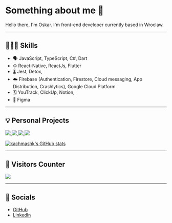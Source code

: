 # Something about me 👋

Hello there, I'm Oskar. I'm front-end developer currently based in Wroclaw.

---

## 👨🏻‍💻 Skills

- 🗣 JavaScript, TypeScript, C#, Dart
- ⚙️ React-Native, ReactJs, Flutter
- 🌡 Jest, Detox,
- ☁️ Firebase (Authentication, Firestore, Cloud messaging, App Distribution, Crashlytics), Google Cloud Platform
- 🗓 YouTrack, ClickUp, Notion,
- 🎨 Figma

---

## 💡 Personal Projects

<a href="https://github.com/kachmashk/old-basketprotocol">
  <img
    src="https://github-readme-stats.vercel.app/api/pin/?username=kachmashk&repo=old-basketprotocol&theme=dracula"
  />
</a>
<a href="https://github.com/kachmashk/csgo_map_picker">
  <img
    src="https://github-readme-stats.vercel.app/api/pin/?username=kachmashk&repo=csgo_map_picker&theme=dracula"
  />
</a>

<a href="https://github.com/kachmashk/openweather-mobile">
  <img
    src="https://github-readme-stats.vercel.app/api/pin/?username=kachmashk&repo=openweather-mobile&theme=dracula"
  />
</a>
<a href="https://github.com/kachmashk/openweather-api">
  <img
    src="https://github-readme-stats.vercel.app/api/pin/?username=kachmashk&repo=openweather-api&theme=dracula"
  />
</a>

[![kachmashk's GitHub stats](https://github-readme-stats.vercel.app/api?username=kachmashk&count_private=true&theme=dracula)](https://github.com/kachmashk/readme)

---

## 👀 Visitors Counter

<img src="https://profile-counter.glitch.me/kachmashk/count.svg" />

---

## 👥 Socials

- [GitHub](https://github.com/kachmashk)
- [LinkedIn](https://www.linkedin.com/in/oskar-kaczmarzyk/)
